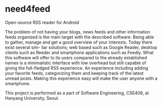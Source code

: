 # need4feed
Open-source RSS reader for Android

The problem of not having your blogs, news feeds and other information feeds organized is the main target with the described software. Being able to gather, manage and get a good overview of your interests. Today there exist several sim- ilar solutions; web based such as Google Reader, desktop clients such as Reeder and smartphone applications such as Feedly. What this software will offer to its users compared to the already established names is a minimalistic interface with low overhead but still capable of giving the full-fledged RSS experience. An experience including adding your favorite feeds, categorizing them and keeping track of the latest unread posts. Making this experience easy will make the user anyone with a smartphone.

This project is performed as a part of Software Engineering, CSE406, at Hanyang University, Seoul.
